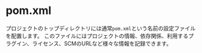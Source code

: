 # pom.xml

プロジェクトのトップディレクトリには通常`pom.xml`という名前の設定ファイルを配置します。
このファイルにはプロジェクトの情報、依存関係、利用するプラグイン、ライセンス、SCMのURLなど様々な情報を記録できます。
